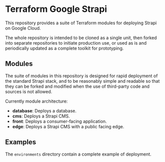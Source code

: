 # Terraform Google Strapi

This repository provides a suite of Terraform modules for deploying Strapi on
Google Cloud.

The whole repository is intended to be cloned as a single unit, then forked into
separate repositories to initiate production use, or used as is and periodically
updated as a complete toolkit for prototyping.

## Modules

The suite of modules in this repository is designed for rapid deployment of the
standard Strapi stack, and to be reasonably simple and readable so that they can
be forked and modified when the use of third-party code and sources is not
allowed.

Currently module architecture:

- **database**: Deploys a database.
- **cms**: Deploys a Strapi CMS.
- **front**: Deploys a consumer-facing application.
- **edge**: Deploys a Strapi CMS with a public facing edge.

## Examples

The `environments` directory contain a complete example of deployment.
